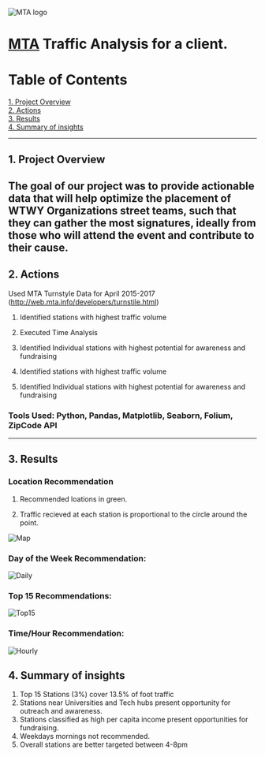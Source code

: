 ![MTA logo](https://upload.wikimedia.org/wikipedia/commons/7/7a/MTA_New_York_City_Subway_logo.svg)

# [MTA](http://www.mta.info/) Traffic Analysis for a client. 

# Table of Contents
[1. Project Overview](#section-a)  
[2. Actions](#section-b)  
[3. Results](#section-c)  
[4. Summary of insights](#section-d)  


---

## <a name="section-a"></a>1.  Project Overview
The goal of our project was to provide actionable data that will help optimize the placement of WTWY Organizations street teams, such that they can gather the most signatures, ideally from those who will attend the event and contribute to their cause.
---

## <a name="section-b"></a>2.  Actions
Used MTA Turnstyle Data for April 2015-2017 (http://web.mta.info/developers/turnstile.html)
 
1. Identified stations with highest traffic volume
 
2. Executed Time Analysis
 
3. Identified Individual stations with highest potential for awareness and fundraising
 
4. Identified stations with highest traffic volume

5. Identified Individual stations with highest potential for awareness and fundraising

### Tools Used: Python, Pandas, Matplotlib, Seaborn, Folium, ZipCode API


---

## <a name="section-c"></a>3.  Results

### Location Recommendation

1. Recommended loations in green. 

2. Traffic recieved at each station is proportional to the circle around the point. 

![Map](http://downloadforpc.net/Metis/graphs/Map_folium.png)


### Day of the Week Recommendation:
![Daily](http://downloadforpc.net/Metis/graphs/Wkdy_Wknd.png)

### Top 15 Recommendations:
![Top15](http://downloadforpc.net/Metis/graphs/Top15Stations.png)

### Time/Hour Recommendation:
![Hourly](http://downloadforpc.net/Metis/graphs/116%20ST.png)


## <a name="section-d"></a>4.  Summary of insights
1. Top 15 Stations (3%) cover 13.5% of foot traffic
2. Stations near Universities and Tech hubs present opportunity for  outreach and awareness. 
3. Stations classified as high per capita income present opportunities for fundraising. 
4. Weekdays mornings not recommended.
5. Overall stations are better targeted between 4-8pm
